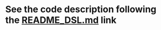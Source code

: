 # See the code description following the [README_DSL.md](../../../../../../../../README_DSL.md) link